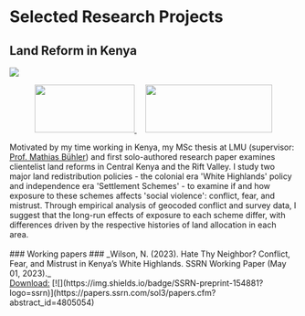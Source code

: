 # Selected Research Projects #
## Land Reform in Kenya ##
<a href="https://njwsn.github.io/pages/land-reform-kenya"> <img src="https://njwsn.github.io/assets/images/land-reform-kenya-sd-1344-600.png"/> </a>
<br>
<p align="center">
<a href="https://www.lmu.de/en/"> <img src="https://njwsn.github.io/assets/images/lmu_full.png" width="175px" height="84px"/> </a>  &nbsp;&nbsp;&nbsp; <a href="https://www.econ.lmu.de/en/"> <img src="https://njwsn.github.io/assets/images/econm_full.png" width="222px" height="84px"/> </a>
</p>
Motivated by my time working in Kenya, my MSc thesis at LMU (supervisor: <a href="http://www.mathiasiwanowsky.com/">Prof. Mathias Bühler</a>) and first solo-authored research paper examines clientelist land reforms in Central Kenya and the Rift Valley. I study two major land redistribution policies - the colonial era 'White Highlands' policy and independence era 'Settlement Schemes' - to examine if and how exposure to these schemes affects 'social violence': conflict, fear, and mistrust. Through empirical analysis of geocoded conflict and survey data, I suggest that the long-run effects of exposure to each scheme differ, with differences driven by the respective histories of land allocation in each area. 
<br><br>
### Working papers ###
_Wilson, N. (2023). Hate Thy Neighbor? Conflict, Fear, and Mistrust in Kenya’s White Highlands. SSRN Working Paper (May 01, 2023)._ <br>
<u>Download:</u> [![](https://img.shields.io/badge/SSRN-preprint-154881?logo=ssrn)](https://papers.ssrn.com/sol3/papers.cfm?abstract_id=4805054)
